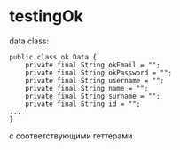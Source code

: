 # testingOk
data class:
```
public class ok.Data {
    private final String okEmail = "";
    private final String okPassword = "";
    private final String username = "";
    private final String name = "";
    private final String surname = "";
    private final String id = "";
...
}
```
с соответствующими геттерами
